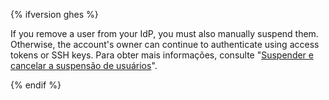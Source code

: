 {% ifversion ghes %}

If you remove a user from your IdP, you must also manually suspend them. Otherwise, the account's owner can continue to authenticate using access tokens or SSH keys. Para obter mais informações, consulte "[Suspender e cancelar a suspensão de usuários](/enterprise/admin/guides/user-management/suspending-and-unsuspending-users)".

{% endif %}